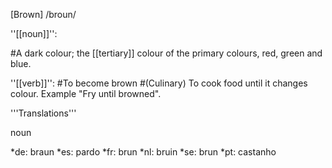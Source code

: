 [Brown]  /broun/

''[[noun]]'':

#A dark colour; the [[tertiary]] colour of the primary colours, red, green and blue.

''[[verb]]'':
#To become brown
#(Culinary) To cook food until it changes colour. Example "Fry until browned".


'''Translations'''

noun

*de: braun
*es: pardo
*fr: brun
*nl: bruin
*se: brun
*pt: castanho